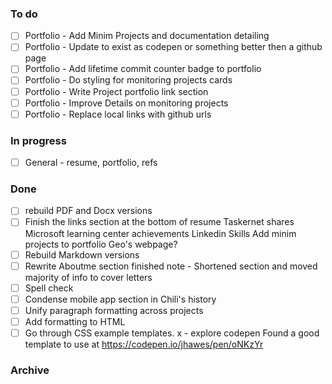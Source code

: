### To do
- [ ] Portfolio - Add Minim Projects and documentation detailing
- [ ] Portfolio - Update to exist as codepen or something better then a github page
- [ ] Portfolio - Add lifetime commit counter badge to portfolio
- [ ] Portfolio - Do styling for monitoring projects cards
- [ ] Portfolio - Write Project portfolio link section
- [ ] Portfolio - Improve Details on monitoring projects
- [ ] Portfolio - Replace local links with github urls

### In progress
- [ ] General   -   resume, portfolio, refs

### Done
- [ ] rebuild PDF and Docx versions
- [ ] Finish the links section at the bottom of resume
  Taskernet shares
  Microsoft learning center achievements
  Linkedin Skills
  Add minim projects to portfolio
  Geo's webpage?
- [ ] Rebuild Markdown versions
- [ ] Rewrite Aboutme section
  finished note - Shortened section and moved majority of info to cover letters
- [ ] Spell check
- [ ] Condense mobile app section in Chili's history
- [ ] Unify paragraph formatting across projects
- [ ] Add formatting to HTML
- [ ] Go through CSS example templates.
  x - explore codepen
  Found a good template to use at <https://codepen.io/jhawes/pen/oNKzYr>

### Archive
